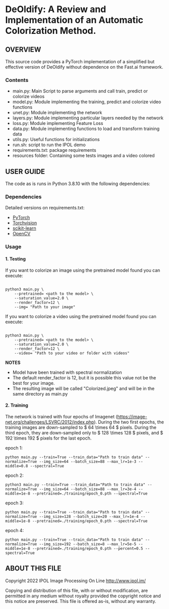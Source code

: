 # DeOldify: A Review and Implementation of an Automatic Colorization Method.

## OVERVIEW

This source code provides a PyTorch implementation of a simplified but effective version of DeOldify without dependence on the Fast.ai framework.

### Contents

* main.py: Main Script to parse arguments and call train, predict or colorize videos
* model.py: Module implementing the training, predict and colorize video functions
* unet.py: Module implementing the network
* layers.py: Module implementing particular layers needed by the network
* loss.py: Module implementing Feature Loss
* data.py: Module implementing functions to load and transform training data
* utils.py: Useful functions for initializations
* run.sh: script to run the IPOL demo
* requirements.txt: package requirements
* resources folder: Containing some tests images and a video colored

## USER GUIDE

The code as is runs in Python 3.8.10 with the following dependencies:

### Dependencies

Detailed versions on requirements.txt:

* [PyTorch](http://pytorch.org/) 
* [Torchvision](https://pytorch.org/vision/stable/index.html)
* [scikit-learn](https://scikit-learn.org/stable/)
* [OpenCV](https://pypi.org/project/opencv-python/)


### Usage

#### 1. Testing

If you want to colorize an image using the pretrained model found you can execute:
```

python3 main.py \
    --pretrained= <path to the model> \
    --saturation_value=2.0 \
    --render_factor=12 \   
    --img= "Path to your image"
```

If you want to colorize a video using the pretrained model found you can execute:
```

python3 main.py \
    --pretrained= <path to the model> \
    --saturation_value=2.0 \
    --render_factor=12 \   
    --video= "Path to your video or folder with videos"
```

**NOTES**
* Model have been trained with spectral normalization
* The default render_factor is 12, but it is possible this value not be the best for your image.
* The resulting image will be called "Colorized.jpeg" and will be in the same directory as main.py

#### 2. Training

The network is trained with four epochs of Imagenet (https://image-net.org/challenges/LSVRC/2012/index.php). During  the two first epochs, the training images are down-sampled to  $ 64 \times 64 $ pixels. During the third epoch, they are down-sampled only to $ 128 \times 128 $ pixels, and $ 192 \times 192 $ pixels for the last epoch.

epoch 1: 
```
python main.py --train=True --train_data="Path to train data" --normalize=True --img_size=64 --batch_size=88 --max_lr=1e-3 --middle=0.8 --spectral=True  
```

epoch 2: 
```
python3 main.py --train=True --train_data="Path to train data" --normalize=True --img_size=64 --batch_size=88 --max_lr=3e-4 --middle=1e-8 --pretrained=./training/epoch_0.pth --spectral=True
```

epoch 3: 
``` 
python main.py --train=True --train_data="Path to train data" --normalize=True --img_size=128 --batch_size=20 --max_lr=1e-4 --middle=1e-8 --pretrained=./training/epoch_0.pth --spectral=True
```

epoch 4: 
```
python main.py --train=True --train_data="Path to train data" --normalize=True --img_size=192 --batch_size=8 --max_lr=5e-5 --middle=1e-8 --pretrained=./training/epoch_0.pth --percent=0.5 --spectral=True
```


## ABOUT THIS FILE

Copyright 2022 IPOL Image Processing On Line http://www.ipol.im/

Copying and distribution of this file, with or without modification,
are permitted in any medium without royalty provided the copyright
notice and this notice are preserved.  This file is offered as-is,
without any warranty.
